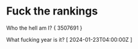 # Fuck the rankings

Who the hell am I?
{ 3507691 }

What fucking year is it?
[ 2024-01-23T04:00:00Z ]
